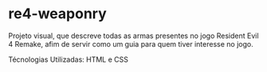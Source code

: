 # re4-weaponry
Projeto visual, que descreve todas as armas presentes no jogo Resident Evil 4 Remake, afim de servir como um guia para quem tiver interesse no jogo.

Técnologias Utilizadas: HTML e CSS
